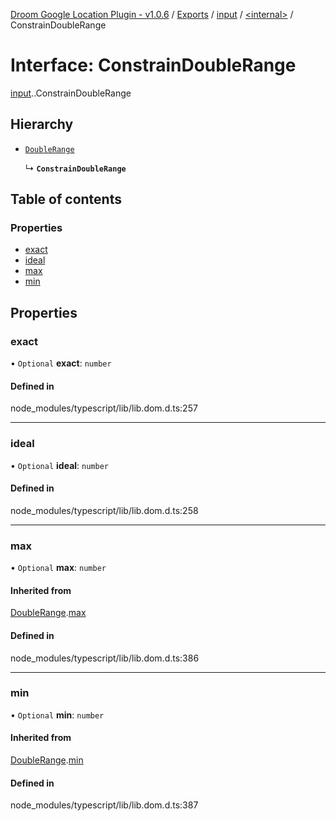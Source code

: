 [Droom Google Location Plugin - v1.0.6](../README.md) / [Exports](../modules.md) / [input](../modules/input.md) / [<internal\>](../modules/input._internal_.md) / ConstrainDoubleRange

# Interface: ConstrainDoubleRange

[input](../modules/input.md).[<internal>](../modules/input._internal_.md).ConstrainDoubleRange

## Hierarchy

- [`DoubleRange`](input._internal_.DoubleRange.md)

  ↳ **`ConstrainDoubleRange`**

## Table of contents

### Properties

- [exact](input._internal_.ConstrainDoubleRange.md#exact)
- [ideal](input._internal_.ConstrainDoubleRange.md#ideal)
- [max](input._internal_.ConstrainDoubleRange.md#max)
- [min](input._internal_.ConstrainDoubleRange.md#min)

## Properties

### exact

• `Optional` **exact**: `number`

#### Defined in

node_modules/typescript/lib/lib.dom.d.ts:257

___

### ideal

• `Optional` **ideal**: `number`

#### Defined in

node_modules/typescript/lib/lib.dom.d.ts:258

___

### max

• `Optional` **max**: `number`

#### Inherited from

[DoubleRange](input._internal_.DoubleRange.md).[max](input._internal_.DoubleRange.md#max)

#### Defined in

node_modules/typescript/lib/lib.dom.d.ts:386

___

### min

• `Optional` **min**: `number`

#### Inherited from

[DoubleRange](input._internal_.DoubleRange.md).[min](input._internal_.DoubleRange.md#min)

#### Defined in

node_modules/typescript/lib/lib.dom.d.ts:387
